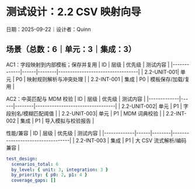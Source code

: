 # 测试设计：2.2 CSV 映射向导

日期：2025-09-22｜设计者：Quinn

## 场景（总数：6｜单元：3｜集成：3）

AC1：字段映射到内部模板；保存并复用
| ID          | 层级 | 优先级 | 测试内容                         |
|-------------|------|--------|----------------------------------|
| 2.2-UNIT-001| 单元 | P0     | 映射规则解析与冲突处理           |
| 2.2-INT-001 | 集成 | P0     | 模板保存/加载/复用               |

AC2：中英匹配与 MDM 校验
| ID          | 层级 | 优先级 | 测试内容                         |
|-------------|------|--------|----------------------------------|
| 2.2-UNIT-002| 单元 | P1     | 字段别名/模糊匹配阈值            |
| 2.2-UNIT-003| 单元 | P1     | MDM 词典校验                     |
| 2.2-INT-002 | 集成 | P1     | 导入模拟与校验报告               |

性能/兼容
| ID          | 层级 | 优先级 | 测试内容                         |
|-------------|------|--------|----------------------------------|
| 2.2-INT-003 | 集成 | P1     | 大 CSV 流式解析/编码兼容         |

```yaml
test_design:
  scenarios_total: 6
  by_level: { unit: 3, integration: 3 }
  by_priority: { p0: 2, p1: 4 }
  coverage_gaps: []
```

